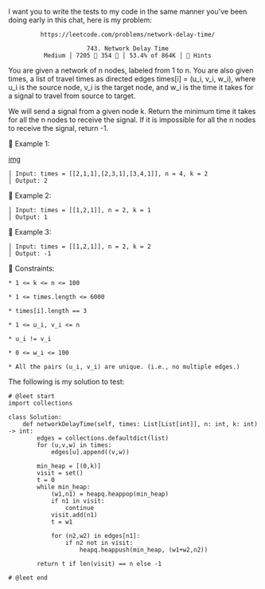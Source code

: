 I want you to write the tests to my code in the same manner you've been doing early in this chat, here is my problem:

             https://leetcode.com/problems/network-delay-time/
                                      
                          743. Network Delay Time
              Medium │ 7205  354  │ 53.4% of 864K │ 󰛨 Hints



You are given a network of n nodes, labeled from 1 to n. You are also given times, a list of travel times as directed edges times[i] = (u_i, v_i, w_i), where u_i is the source node, v_i is the target node, and w_i is the time it takes for a signal to travel from source to target.

We will send a signal from a given node k. Return the minimum time it takes for all the n nodes to receive the signal. If it is impossible for all the n nodes to receive the signal, return -1.



󰛨 Example 1:

[img](https://assets.leetcode.com/uploads/2019/05/23/931_example_1.png)

	│ Input: times = [[2,1,1],[2,3,1],[3,4,1]], n = 4, k = 2
	│ Output: 2

󰛨 Example 2:

	│ Input: times = [[1,2,1]], n = 2, k = 1
	│ Output: 1

󰛨 Example 3:

	│ Input: times = [[1,2,1]], n = 2, k = 2
	│ Output: -1



 Constraints:

	* 1 <= k <= n <= 100
	
	* 1 <= times.length <= 6000
	
	* times[i].length == 3
	
	* 1 <= u_i, v_i <= n
	
	* u_i != v_i
	
	* 0 <= w_i <= 100
	
	* All the pairs (u_i, v_i) are unique. (i.e., no multiple edges.)







The following is my solution to test:

```
# @leet start
import collections

class Solution:
    def networkDelayTime(self, times: List[List[int]], n: int, k: int) -> int:
        edges = collections.defaultdict(list)
        for (u,v,w) in times:
            edges[u].append((v,w))

        min_heap = [(0,k)]
        visit = set()
        t = 0
        while min_heap:
            (w1,n1) = heapq.heappop(min_heap)
            if n1 in visit:
                continue
            visit.add(n1)
            t = w1

            for (n2,w2) in edges[n1]:
                if n2 not in visit:
                    heapq.heappush(min_heap, (w1+w2,n2))

        return t if len(visit) == n else -1
        
# @leet end
```
